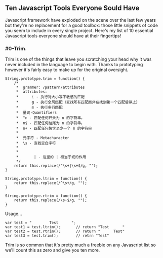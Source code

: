 ## Ten Javascript Tools Everyone Sould Have
Javascript framework have exploded on the scene over the last few years but they're no replacement for a good toolbox: those little snippets of code you seem to include in every single project. Here's my list of 10 essential Javascript tools everyone should have at their fingertips!

### #0-Trim.
Trim is one of the things that leave you scratching your head why it was never included in the language to begin with. Thanks to prototyping however it's fairly easy to make up for the original oversight.

	String.prototype.trim = function() {
		/*
		 *  grammer: /pattern/attributes
		 *  attributes:
		 * 		i - 执行对大小写不敏感的匹配 
		 *		g - 执行全局匹配（查找所有匹配而非在找到第一个匹配后停止）
		 *		m - 执行多行匹配
		 *  量词-Quantifiers	
		 *	^n - 匹配任何开头为 n 的字符串。
		 *	n$ - 匹配任何结尾为 n 的字符串。	
		 *	n+ - 匹配任何包含至少一个 n 的字符串
		 *		
		 *  元字符 - Metacharacter
		 *	\s - 查找空白字符
		 *	
		 *	
		 *       | - 这里的 | 相当于或的作用
		 */
		return this.replace(/^\s+|\s+$/g, "");
	}

	String.prototype.ltrim = function() {
		return this.replace(/^\s+/g, "");
	}

	String.prototype.rtrim = function() {
		return this.replace(/\s+$/g, "");
	}

Usage...

	var test = "   		Test	  ";
	var test1 = test.ltrim();		// return "Test      "
	var test2 = test.rtrim();		// return "      Test"
	var test3 = test.trim();		// retrn "Test"

Trim is so common that it's pretty much a freebie on any Javascript list so we'll count this as zero and give you ten more.

